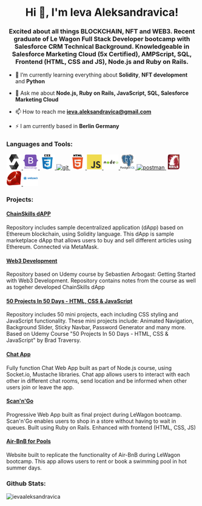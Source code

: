 

<h1 align="center">Hi 👋, I'm Ieva Aleksandravica!</h1>
<h3 align="center">Excited about all things BLOCKCHAIN, NFT and WEB3. Recent graduate of Le Wagon Full Stack Developer bootcamp with Salesforce CRM Technical Background. Knowledgeable in Salesforce Marketing Cloud (5x Certified), AMPScript, SQL, Frontend (HTML, CSS and JS), Node.js and Ruby on Rails.</h3>

- 🌱 I’m currently learning everything about **Solidity**, **NFT development** and **Python**

- 💬 Ask me about **Node.js, Ruby on Rails, JavaScript, SQL, Salesforce Marketing Cloud**

- 📫 How to reach me **ieva.aleksandravica@gmail.com**

- ⚡ I am currently based in **Berlin Germany**


<h3 align="left">Languages and Tools:</h3>
<p align="left"> <a href="https://getbootstrap.com" target="_blank"> <img src="https://raw.githubusercontent.com/devicons/devicon/master/icons/solidity/solidity-original.svg" alt="solidity" width="40" height="40"/> <img src="https://raw.githubusercontent.com/devicons/devicon/master/icons/bootstrap/bootstrap-plain-wordmark.svg" alt="bootstrap" width="40" height="40"/> </a> <a href="https://www.w3schools.com/css/" target="_blank"> <img src="https://raw.githubusercontent.com/devicons/devicon/master/icons/css3/css3-original-wordmark.svg" alt="css3" width="40" height="40"/> </a> <a href="https://git-scm.com/" target="_blank"> <img src="https://www.vectorlogo.zone/logos/git-scm/git-scm-icon.svg" alt="git" width="40" height="40"/> </a> <a href="https://www.w3.org/html/" target="_blank"> <img src="https://raw.githubusercontent.com/devicons/devicon/master/icons/html5/html5-original-wordmark.svg" alt="html5" width="40" height="40"/> </a> <a href="https://developer.mozilla.org/en-US/docs/Web/JavaScript" target="_blank"> <img src="https://raw.githubusercontent.com/devicons/devicon/master/icons/javascript/javascript-original.svg" alt="javascript" width="40" height="40"/> </a> <a href="https://nodejs.org" target="_blank"> <img src="https://raw.githubusercontent.com/devicons/devicon/master/icons/nodejs/nodejs-original-wordmark.svg" alt="nodejs" width="40" height="40"/> </a> <a href="https://www.postgresql.org" target="_blank"> <img src="https://raw.githubusercontent.com/devicons/devicon/master/icons/postgresql/postgresql-original-wordmark.svg" alt="postgresql" width="40" height="40"/> </a> <a href="https://postman.com" target="_blank"> <img src="https://www.vectorlogo.zone/logos/getpostman/getpostman-icon.svg" alt="postman" width="40" height="40"/> </a> <a href="https://rubyonrails.org" target="_blank"> <img src="https://raw.githubusercontent.com/devicons/devicon/master/icons/rails/rails-original-wordmark.svg" alt="rails" width="40" height="40"/> </a> <a href="https://www.ruby-lang.org/en/" target="_blank"> <img src="https://raw.githubusercontent.com/devicons/devicon/master/icons/ruby/ruby-original.svg" alt="ruby" width="40" height="40"/> </a> <a href="https://webpack.js.org" target="_blank"> <img src="https://raw.githubusercontent.com/devicons/devicon/d00d0969292a6569d45b06d3f350f463a0107b0d/icons/webpack/webpack-original-wordmark.svg" alt="webpack" width="40" height="40"/> </a> </p>

<h3 align="left">Projects:</h3>

#### [ChainSkills dAPP](https://github.com/ievaaleksandravica/chainlist-truffle4)
Repository includes sample decentralized application (dApp) based on Ethereum blockchain, using Solidity language. This dApp is sample marketplace dApp that allows users to buy and sell different articles using Ethereum. Connected via MetaMask.

#### [Web3 Development](https://github.com/ievaaleksandravica/web3-development)
Repository based on Udemy course by Sebastien Arbogast: Getting Started with Web3 Development. Repository contains notes from the course as well as togeher developed ChainSkills dApp

#### [50 Projects In 50 Days - HTML, CSS & JavaScript](https://github.com/ievaaleksandravica/50-HTML-JS-CSS-projects)
Repository includes 50 mini projects, each including CSS styling and JavaScript functionality. These mini projects include: Animated Navigation, Background Slider, Sticky Navbar, Password Generator and many more. Based on Udemy Course "50 Projects In 50 Days - HTML, CSS & JavaScript" by Brad Traversy. 

#### [Chat App](https://murmuring-basin-04910.herokuapp.com/)
Fully function Chat Web App built as part of Node.js course, using Socket.io, Mustache libraries. Chat app allows users to interact with each other in different chat rooms, send location and be informed when other users join or leave the app. 

#### [Scan'n'Go](https://www.scan-and-go.me)
Progressive Web App built as final project during LeWagon bootcamp. Scan'n'Go enables users to shop in a store without having to wait in queues. Built using Ruby on Rails. Enhanced with frontend (HTML, CSS, JS)

#### [Air-BnB for Pools](https://airbnb-for-swimming.herokuapp.com)
Website built to replicate the functionality of Air-BnB during LeWagon bootcamp. This app allows users to rent or book a swimming pool in hot summer days.
<h3 align="left">Github Stats:</h3>

<p><img align="left" src="https://github-readme-stats.vercel.app/api/top-langs?username=ievaaleksandravica&show_icons=true&locale=en&layout=compact" alt="ievaaleksandravica" /></p>





